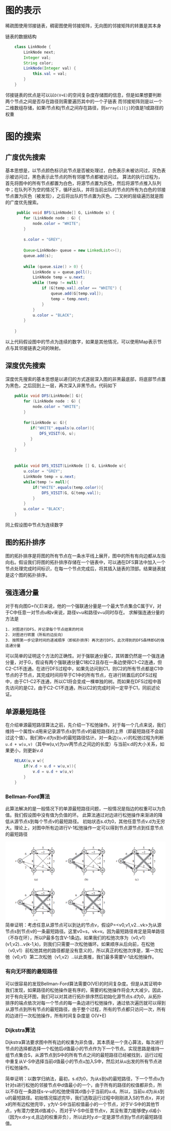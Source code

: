 # 图的表示 #
稀疏图使用邻接链表，稠密图使用邻接矩阵，无向图的邻接矩阵的转置是其本身

链表的数据结构 
```java
	class LinkNode {
		LinkNode next;
		Integer val;
		String color;	
		LinkNode(Integer val) {
			this.val = val;
		}
	}
```
邻接链表的优点是可以以`O(V+E)`的空间复杂度存储图的信息，但是如果想要判断两个节点之间是否存在路径则需要遍历其中的一个子链表
而邻接矩阵则是以一个二维数组存储，如果i节点和j节点之间存在路径，则`array[i][j]`的值是1或路径的权重

# 图的搜索 #
## 广度优先搜索 ##
基本思想是，以节点颜色标识此节点是否被处理过，白色表示未被访问过，灰色表示被访问过，黑色表示此节点的所有邻接节点都被访问过。
算法的执行过程为，首先将图中的所有节点都置为白色，将源节点置为灰色，然后将源节点推入队列中；在队列不为空的情况下，循环出队，并将当前出队的节点的所有为白色的邻接节点置为灰色（被发现），之后将出队的节点置为灰色。二叉树的层级遍历就是图的广度优先搜索。

```java
     public void BFS(LinkNode[] G, LinkNode s) {
        for (LinkNode node : G) {
            node.color = "WHITE";
        }

        s.color = "GREY";

        Queue<LinkNode> queue = new LinkedList<>();
        queue.add(s);

        while (queue.size() > 0) {
            LinkNode u = queue.poll();
            LinkNode temp = u.next;
            while (temp != null) {
                if (G[temp.val].color == "WHITE") {
                    queue.add(G[temp.val]);
                    temp = temp.next;
                }
            }
            u.color = "BLACK";
        }

    }
```
以上代码假设图中的节点为连续的数字，如果是其他情况，可以使用Map表示节点与其邻接链表之间的映射。

## 深度优先搜索 ##
深度优先搜索的基本思想是以递归的方式逐层深入图的非黑最底部，将底部节点置为黑色，之后回到上一层，再次深入非黑节点。代码如下

```java
    public void DFS(LinkNode[] G){
        for (LinkNode node : G) {
            node.color = "WHITE";
        }

        for(LinkNode u: G){
           if("WHITE".equals(u.color)){
               DFS_VISIT(G, u);
           }
        }
    }


    public void DFS_VISIT(LinkNode [] G, LinkNode u){
        u.color = "GREY";
        LinkNode temp = u.next;
        while(temp != null){
            if("WHITE".equals(temp.color)){
                DFS_VISIT(G, G[temp.val]);
            }
        }
        u.color = "BLACK";
    }
```

同上假设图中节点为连续数字

## 图的拓扑排序 ##

图的拓扑排序是将图的所有节点在一条水平线上展开，图中的所有有向边都从左指向右。假设我们将图的拓扑排序存储在一个链表中，可以通在DFS算法中加入一个节点处理完成时间标识，在每一个节点完成后，将其插入链表的顶部。结果链表就是这个图的拓扑排序。

## 强连通分量 ##
对于有向图G=(V,E)来说，他的一个强联通分量是一个最大节点集合C属于V，对于C中任意一对节点u和v来说，路径v~u和路径v~u同时存在。
求解强连通分量的方法是
    
    1. 对图进行DFS，并记录每个节点结束的时间
    2. 对图进行转置（所有的边反向）
    3. 按照第一步记录时间的递减顺序（即拓扑排序）再次进行DFS，此次得到的DFS森林即G的强连通分量
可以简单的证明这个方法的正确性。对于强联通分量C，其转置仍然是一个强连通分量，对于G，假设有两个强联通分量C1和C2且存在一条边使得C1-C2连通，但C2-C1不连通。在进行DFS过程中，如果先访问到C1，则C2的所有节点都是C1中节点的子节点，其完成时间将早于C1中的所有节点，在进行转置后的DFS过程中，由于C1-C2不连通，所以C1将会变成一棵单独的树。而如果在DFS过程中首先访问的是C2，由于C2-C1不连通，所以C2的完成时间一定早于C1，同前述论证。


## 单源最短路径 ##
在介绍单源最短路径算法之前，先介绍一下松弛操作。对于每一个几点来说，我们维持一个属性v.d用来记录源节点s到节点v的最短路径的上界（即最短路径不会超过这个值）。我们称v.d为s到v的最短路径估计。对一条边`(u,v)`的松弛过程为判断`u.d + w(u,v)`（其中w(u,v)为uv两节点之间边的长度）与当前v.d的大小关系，如果更小，则更新v.d

```java
    RELAX(u,v w){
	    if(v.d > u.d + w(u,v)){
	        v.d = u.d + w(u,v)
	    }
	}
```
### Bellman-Ford算法 ###
此算法解决的是一般情况下的单源最短路径问题，一般情况是指边的权重可以为负值。我们假设图中没有值为负值的环。
此算法通过对边进行松弛操作来渐进的降低从源节点s到每个节点v的最短路径。
初始状态s.d为0，其他任意节点v.d为无穷大。理论上，对图中所有边进行V-1松弛操作一定可以得到节点源节点到任意节点的最短路径

![somewords](/image/Bellman.png?raw=true "Title")
简单证明：考虑任意从源节点可以到达的节点v，假设P=<v0,v1,v2...vk>为从源节点s到节点v的一条最短路径。这里v0=s，vk=v。因为最短路径肯定是简单路径（不存在环），所以P最多包含V-1条边。如果我们的松弛次序为（v0,v1）(v1,v2)...v(k-1,k)，则我们只需要一次松弛循环。如果顺序从后向前，在松弛（v0,v1）前松弛其他的路径都是没有意义的，所以真正的松弛次序是，第一次松弛（v0,v1）第二次松弛（v1,v2）..以此类推，我们最多需要V-1此松弛操作。

### 有向无环图的最短路径 ###
可以很容易的发现Bellman-Ford算法需要O(VE)的时间复杂度。但是从其证明中我们发现，如果路径的松弛操作是有序的，需要的松弛操作将会大大减少。因此，对于有向无环图，我们可以对其进行拓扑排序然后初始化源节点s.d为0，从拓扑排序的端点依次对每一个节点的每一条边进行松弛操作，通过依次遍历就可以得到从源节点到所有节点的最短路径，由于整个过程，所有的节点都只访问一次，所有的边进行一次松弛操作，所有时间复杂度是
O(V+E)
### Dijkstra算法 ###
Dijkstra算法要求图中所有边的权重为非负值，其本质是一个贪心算法，每次进行节点的选择都选择一个松弛后d值最小的节点作为下一个节点。实现思路是维持一组节点集合S，从源节点到S中的所有节点之间的最短路径已经被找到，运行过程中重复从V-S中选择当前d值最小的节点u加入S中，然后对从u出发的所有节点进行松弛操作。


简单证明：以数学归纳法，最初，s.d为0，为从s到s的最短路径，下一个节点u为针对s进行松弛的邻接节点中d值最小的一个，由于所有的路径的权值都非负，所以不存在一条路径s-v-u的松弛使得其d值小于当前的u.d。所以，当前u.d为从s到u的最短路径。初始情况描述完毕，我们选取运行过程中刚刚进入S的节点x，并对x的所有边松弛完毕，y为V-S中当前权值最小的一个节点，对于V-S中的其他节点，y有潜力使其d值减小，而对于V-S中任意节点v，其没有潜力能够使y.d减小（因为v.d>y.d,且边的权重非负），所以此时y.d一定是源节点到y节点的最短路径值。